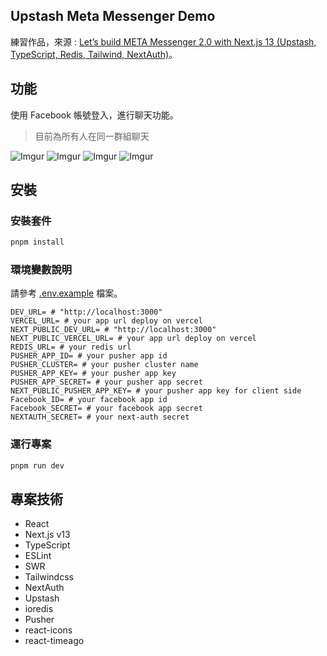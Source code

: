 ## Upstash Meta Messenger Demo

練習作品，來源 : [ Let’s build META Messenger 2.0 with Next.js 13 (Upstash, TypeScript, Redis, Tailwind, NextAuth)](https://www.youtube.com/live/T2jKJF4BZOY?feature=share)。

## 功能

使用 Facebook 帳號登入，進行聊天功能。
> 目前為所有人在同一群組聊天

![Imgur](https://i.imgur.com/PWkKxF8.png)
![Imgur](https://i.imgur.com/d4vB47M.png)
![Imgur](https://i.imgur.com/2VaeXxf.png)
![Imgur](https://i.imgur.com/eKPBLGm.png)

## 安裝

### 安裝套件

```bash
pnpm install
```

### 環境變數說明

請參考 [.env.example](https://github.com/tingminitime/upstash-meta-messenger/blob/main/.env.example) 檔案。

```env
DEV_URL= # "http://localhost:3000"
VERCEL_URL= # your app url deploy on vercel
NEXT_PUBLIC_DEV_URL= # "http://localhost:3000"
NEXT_PUBLIC_VERCEL_URL= # your app url deploy on vercel
REDIS_URL= # your redis url
PUSHER_APP_ID= # your pusher app id
PUSHER_CLUSTER= # your pusher cluster name
PUSHER_APP_KEY= # your pusher app key
PUSHER_APP_SECRET= # your pusher app secret
NEXT_PUBLIC_PUSHER_APP_KEY= # your pusher app key for client side
Facebook_ID= # your facebook app id
Facebook_SECRET= # your facebook app secret
NEXTAUTH_SECRET= # your next-auth secret
```

### 運行專案

```bash
pnpm run dev
```

## 專案技術

- React
- Next.js v13
- TypeScript
- ESLint
- SWR
- Tailwindcss
- NextAuth
- Upstash
- ioredis
- Pusher
- react-icons
- react-timeago
